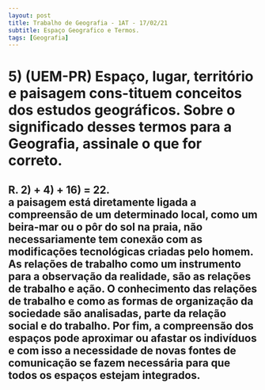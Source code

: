 ```yaml
---
layout: post
title: Trabalho de Geografia - 1AT - 17/02/21
subtitle: Espaço Geografico e Termos.
tags: [Geografia]
---
```


# 5) (UEM-PR) Espaço, lugar, território e paisagem cons-tituem conceitos dos estudos geográficos. Sobre o significado desses termos para a Geografia, assinale o que for correto.

## R. 2) + 4) + 16) = 22. <br/> a paisagem está diretamente ligada a compreensão de um determinado local, como um beira-mar ou o pôr do sol na praia, não necessariamente tem conexão com as modificações tecnológicas criadas pelo homem. As relações de trabalho como um instrumento para a observação da realidade, são as relações de trabalho e ação. O conhecimento das relações de trabalho e como as formas de organização da sociedade são analisadas, parte da relação social e do trabalho. Por fim, a compreensão dos espaços pode aproximar ou afastar os indivíduos e com isso a necessidade de novas fontes de comunicação se fazem necessária para que todos os espaços estejam integrados.

